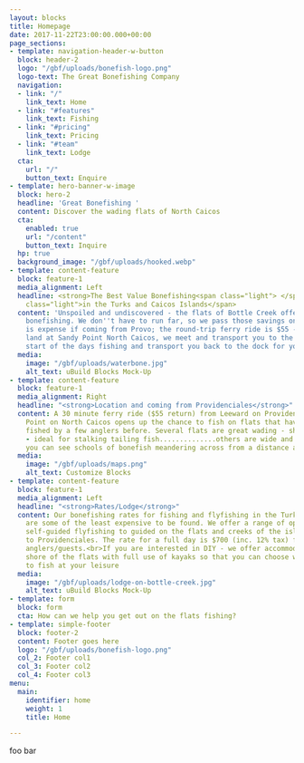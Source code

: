```yaml
---
layout: blocks
title: Homepage
date: 2017-11-22T23:00:00.000+00:00
page_sections:
- template: navigation-header-w-button
  block: header-2
  logo: "/gbf/uploads/bonefish-logo.png"
  logo-text: The Great Bonefishing Company
  navigation:
  - link: "/"
    link_text: Home
  - link: "#features"
    link_text: Fishing
  - link: "#pricing"
    link_text: Pricing
  - link: "#team"
    link_text: Lodge
  cta:
    url: "/"
    button_text: Enquire
- template: hero-banner-w-image
  block: hero-2
  headline: 'Great Bonefishing '
  content: Discover the wading flats of North Caicos
  cta:
    enabled: true
    url: "/content"
    button_text: Inquire
  hp: true
  background_image: "/gbf/uploads/hooked.webp"
- template: content-feature
  block: feature-1
  media_alignment: Left
  headline: <strong>The Best Value Bonefishing<span class="light"> </span></strong><span
    class="light">in the Turks and Caicos Islands</span>
  content: 'Unspoiled and undiscovered - the flats of Bottle Creek offer world-class
    bonefishing. We don''t have to run far, so we pass those savings on to you. There
    is expense if coming from Provo; the round-trip ferry ride is $55 - but once you
    land at Sandy Point North Caicos, we meet and transport you to the lodge for the
    start of the days fishing and transport you back to the dock for your return trip.<br><br> '
  media:
    image: "/gbf/uploads/waterbone.jpg"
    alt_text: uBuild Blocks Mock-Up
- template: content-feature
  block: feature-1
  media_alignment: Right
  headline: "<strong>Location and coming from Providenciales</strong>"
  content: A 30 minute ferry ride ($55 return) from Leeward on Providenciales to Sandy
    Point on North Caicos opens up the chance to fish on flats that have only been
    fished by a few anglers before. Several flats are great wading - shallow and firm
    - ideal for stalking tailing fish..............others are wide and sandy so that
    you can see schools of bonefish meandering across from a distance away.
  media:
    image: "/gbf/uploads/maps.png"
    alt_text: Customize Blocks
- template: content-feature
  block: feature-1
  media_alignment: Left
  headline: "<strong>Rates/Lodge</strong>"
  content: Our bonefishing rates for fishing and flyfishing in the Turks and Caicos
    are some of the least expensive to be found. We offer a range of options from
    self-guided flyfishing to guided on the flats and creeks of the islands contiguous
    to Providenciales. The rate for a full day is $700 (inc. 12% tax) for up to two
    anglers/guests.<br>If you are interested in DIY - we offer accommodation on the
    shore of the flats with full use of kayaks so that you can choose where and when
    to fish at your leisure
  media:
    image: "/gbf/uploads/lodge-on-bottle-creek.jpg"
    alt_text: uBuild Blocks Mock-Up
- template: form
  block: form
  cta: How can we help you get out on the flats fishing?
- template: simple-footer
  block: footer-2
  content: Footer goes here
  logo: "/gbf/uploads/bonefish-logo.png"
  col_2: Footer col1
  col_3: Footer col2
  col_4: Footer col3
menu:
  main:
    identifier: home
    weight: 1
    title: Home

---
```

foo bar